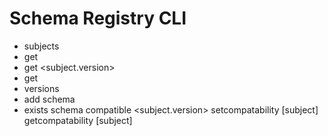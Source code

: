 Schema Registry CLI
===================

* subjects
* get <id>
* get <subject.version>
* get <subject>
* versions <subject>
* add <subject> schema
* exists <subject> schema
compatible <subject.version>
setcompatability [subject]
getcompatability [subject]


